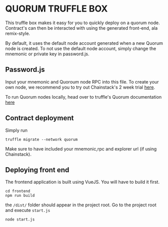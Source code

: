 # QUORUM TRUFFLE BOX

This truffle box makes it easy for you to quickly deploy on a quorum node. Contract's can then be interacted with using the generated front-end, ala remix-style.

By default, it uses the default node account generated when a new Quorum node is created. To not use the default node account, simply change the mnemonic or private key in password.js.



## Password.js

Input your mnemonic and Quoroum node RPC into this file. To create your own node, we recommend you to try out Chainstack's 2 week trial [here](https://console.chainstack.com).

To run Quorum nodes locally, head over to truffle's Quorum documentation [here](https://www.trufflesuite.com/docs/truffle/getting-started/working-with-quorum)

## Contract deployment

Simply run
```
truffle migrate --network quorum
```

Make sure to have included your mnemonic,rpc and explorer url (if using Chainstack).

## Deploying front end

The frontend application is built using VueJS. You will have to build it first.
```
cd frontend
npm run build
```

the `/dist/` folder should appear in the project root. Go to the project root and execute `start.js`

```
node start.js
```